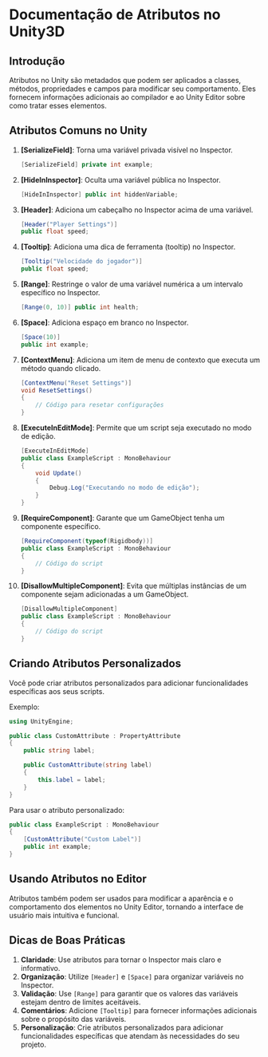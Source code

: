 
# Documentação de Atributos no Unity3D

## Introdução

Atributos no Unity são metadados que podem ser aplicados a classes, métodos, propriedades e campos para modificar seu comportamento. Eles fornecem informações adicionais ao compilador e ao Unity Editor sobre como tratar esses elementos.

## Atributos Comuns no Unity

1. **[SerializeField]**: Torna uma variável privada visível no Inspector.
   ```csharp
   [SerializeField] private int example;
   ```

2. **[HideInInspector]**: Oculta uma variável pública no Inspector.
   ```csharp
   [HideInInspector] public int hiddenVariable;
   ```

3. **[Header]**: Adiciona um cabeçalho no Inspector acima de uma variável.
   ```csharp
   [Header("Player Settings")]
   public float speed;
   ```

4. **[Tooltip]**: Adiciona uma dica de ferramenta (tooltip) no Inspector.
   ```csharp
   [Tooltip("Velocidade do jogador")]
   public float speed;
   ```

5. **[Range]**: Restringe o valor de uma variável numérica a um intervalo específico no Inspector.
   ```csharp
   [Range(0, 10)] public int health;
   ```

6. **[Space]**: Adiciona espaço em branco no Inspector.
   ```csharp
   [Space(10)]
   public int example;
   ```

7. **[ContextMenu]**: Adiciona um item de menu de contexto que executa um método quando clicado.
   ```csharp
   [ContextMenu("Reset Settings")]
   void ResetSettings()
   {
       // Código para resetar configurações
   }
   ```

8. **[ExecuteInEditMode]**: Permite que um script seja executado no modo de edição.
   ```csharp
   [ExecuteInEditMode]
   public class ExampleScript : MonoBehaviour
   {
       void Update()
       {
           Debug.Log("Executando no modo de edição");
       }
   }
   ```

9. **[RequireComponent]**: Garante que um GameObject tenha um componente específico.
   ```csharp
   [RequireComponent(typeof(Rigidbody))]
   public class ExampleScript : MonoBehaviour
   {
       // Código do script
   }
   ```

10. **[DisallowMultipleComponent]**: Evita que múltiplas instâncias de um componente sejam adicionadas a um GameObject.
    ```csharp
    [DisallowMultipleComponent]
    public class ExampleScript : MonoBehaviour
    {
        // Código do script
    }
    ```

## Criando Atributos Personalizados

Você pode criar atributos personalizados para adicionar funcionalidades específicas aos seus scripts.

Exemplo:
```csharp
using UnityEngine;

public class CustomAttribute : PropertyAttribute
{
    public string label;

    public CustomAttribute(string label)
    {
        this.label = label;
    }
}
```

Para usar o atributo personalizado:
```csharp
public class ExampleScript : MonoBehaviour
{
    [CustomAttribute("Custom Label")]
    public int example;
}
```

## Usando Atributos no Editor

Atributos também podem ser usados para modificar a aparência e o comportamento dos elementos no Unity Editor, tornando a interface de usuário mais intuitiva e funcional.

## Dicas de Boas Práticas

1. **Claridade**: Use atributos para tornar o Inspector mais claro e informativo.
2. **Organização**: Utilize `[Header]` e `[Space]` para organizar variáveis no Inspector.
3. **Validação**: Use `[Range]` para garantir que os valores das variáveis estejam dentro de limites aceitáveis.
4. **Comentários**: Adicione `[Tooltip]` para fornecer informações adicionais sobre o propósito das variáveis.
5. **Personalização**: Crie atributos personalizados para adicionar funcionalidades específicas que atendam às necessidades do seu projeto.

